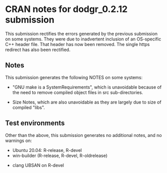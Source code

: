 # CRAN notes for dodgr_0.2.12 submission

This submission rectifies the errors generated by the previous submission on
some systems. They were due to inadvertent inclusion of an OS-specific C++
header file. That header has now been removed. The single https redirect has
also been rectified.

## Notes

This submission generates the following NOTES on some systems:

* "GNU make is a SystemRequirements", which is unavoidable because of the need to remove compiled object files in src sub-directories.
- Size Notes, which are also unavoidable as they are largely due to size of compiled "libs".

## Test environments

Other than the above, this submission generates no additional notes, and no warnings on:

* Ubuntu 20.04: R-release, R-devel
* win-builder (R-release, R-devel, R-oldrelease)
- clang UBSAN on R-devel

